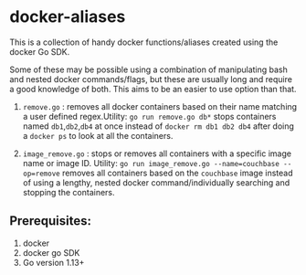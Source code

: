 # docker-aliases

This is a collection of handy docker functions/aliases created using the docker Go SDK.   

Some of these may be possible using a combination of manipulating bash and nested docker commands/flags, but these are usually long and require a good knowledge of both. This aims to be an easier to use option than that.  

1. `remove.go` : removes all docker containers based on their name matching a user defined regex.Utility: `go run remove.go db*` stops containers named `db1`,`db2`,`db4` at once instead of `docker rm db1 db2 db4` after doing a `docker ps` to look at all the containers.

2. `image_remove.go` : stops or removes all containers with a specific image name or image ID.
Utility: `go run image_remove.go --name=couchbase --op=remove` removes all containers based on the `couchbase` image instead of using a lengthy, nested docker command/individually searching and stopping the containers. 

## Prerequisites:
1. docker
2. docker go SDK
3. Go version 1.13+
